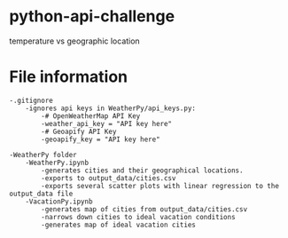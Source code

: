 # python-api-challenge
temperature vs geographic location

# File information
    
    -.gitignore
        -ignores api keys in WeatherPy/api_keys.py:
            -# OpenWeatherMap API Key
            -weather_api_key = "API key here"
            -# Geoapify API Key
            -geoapify_key = "API key here"

    -WeatherPy folder
        -WeatherPy.ipynb
            -generates cities and their geographical locations.  
            -exports to output_data/cities.csv
            -exports several scatter plots with linear regression to the output_data file
        -VacationPy.ipynb
            -generates map of cities from output_data/cities.csv
            -narrows down cities to ideal vacation conditions
            -generates map of ideal vacation cities

        
        
